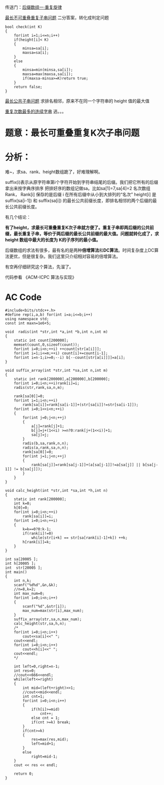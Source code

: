 传送门：[后缀数组一·重复旋律](https://hihocoder.com/contest/hiho120/problem/1)

[最长不可重叠重复子串问题](https://hihocoder.com/contest/hiho121/problem/1)
二分答案，转化成判定问题
```
bool check(int K)
{
    for(int i=1;i<=n;i++)
    if(height[i]< K)
    {
        minsa=sa[i];
        maxsa=sa[i];
    }
    else 
    {
        minsa=min(minsa,sa[i]);
        maxsa=max(maxsa,sa[i]);
        if(maxsa-minsa>=K)return true;
    }
    return false;
}
```

[最长公共子串问题](https://hihocoder.com/contest/hiho122/problem/1)
求排名相邻，原来不在同一个字符串的 height 值的最大值

[重复次数最多的连续字串](https://hihocoder.com/contest/hiho123/problem/1)
逃。。。


# 题意：最长可重叠重复K次子串问题

# 分析：
难~，求sa、rank、height数组跪了，好难理解啊。

suffix(i)表示从原字符串第i个字符开始到字符串结尾的后缀。我们把它所有的后缀拿出来按字典序排序
把排好序的数组记做sa。比如sa[1]=7,sa[4]=2
名次数组 Rank， Rank[i] 保存的是后缀 i 在所有后缀中从小到大排列的“名次”
height[i] 是 suffix(sa[i-1]) 和 suffix(sa[i]) 的最长公共前缀长度，即排名相邻的两个后缀的最长公共前缀长度。


有几个结论：

**有了height，求最长可重叠重复K次子串就方便了。重复子串即两后缀的公共前缀，最长重复子串，等价于两后缀的最长公共前缀的最大值。问题就转化成了，求height 数组中最大的长度为 K的子序列的最小值。**


后缀数组的求法有很多，最有名的是两种**倍增算法**和**DC算法**。时间复杂度上DC算法更优，但是很复杂。我们这里只介绍相对容易的倍增算法。

有空再仔细研究这个算法，先溜了。

代码参看 《ACM-ICPC 算法与实现》

# AC Code
```
#include<bits/stdc++.h>
#define rep(i,a,b) for(int i=a;i<=b;i++)
using namespace std;
const int maxn=1e6+5;

void  radis(int *str,int *a,int *b,int n,int m)
{
	static int count[200000];
	memset(count,0,sizeof(count));
	for(int i=0;i<n;++i) ++count[str[a[i]]];
	for(int i=1;i<=m;++i) count[i]+=count[i-1];
	for(int i=n-1;i>=0;--i) b[--count[str[a[i]]]]=a[i];
}

void suffix_array(int *str,int *sa,int n,int m)
{
	static int rank[200000],a[200000],b[200000];
	for(int i=0;i<n;++i)rank[i]=i;
	radis(str,rank,sa,n,m);
	
	rank[sa[0]]=0;
	for(int i=1;i<n;++i)
		rank[sa[i]]=rank[sa[i-1]]+(str[sa[i]]!=str[sa[i-1]]);
	for(int i=0;1<<i<n;++i)
	{
		for(int j=0;j<n;++j)
		{
			a[j]=rank[j]+1;
			b[j]=j+(1<<i) >=n?0:rank[j+(1<<i)]+1;
			sa[j]=j;
		}
		radis(b,sa,rank,n,n);
		radis(a,rank,sa,n,n);
		rank[sa[0]]=0;
		for(int j=1;j<n;++j)
		{
			rank[sa[j]]=rank[sa[j-1]]+(a[sa[j-1]]!=a[sa[j]] || b[sa[j-1]] != b[sa[j]]);
		}		
	}	
}

void calc_height(int *str,int *sa,int *h,int n)
{
	static int rank[200000];
	int k=0;
	h[0]=0;
	for(int i=0;i<n;++i)
		rank[sa[i]]=i;
	for(int i=0;i<n;++i)
	{
		k=k==0?0:k-1;
		if(rank[i]!=0)
			while(str[i+k] == str[sa[rank[i]-1]+k]) ++k;
		h[rank[i]]=k;
	}
}

int sa[20005 ];
int h[20005 ];
int  str[20005 ];
int main()
{
	int n,k;
	scanf("%d%d",&n,&k);
	//n=8,k=2;
	int max_num=0;
	for(int i=0;i<n;i++)
	{
		scanf("%d",&str[i]);	
		max_num=max(str[i],max_num);
	}
	suffix_array(str,sa,n,max_num);
	calc_height(str,sa,h,n);
	/*
	for(int i=0;i<n;i++)		
		cout<<sa[i]<<" ";
	cout<<endl;
	for(int i=0;i<n;i++)		
		cout<<h[i]<<" ";
	cout<<endl;		
	*/
	
	int left=0,right=n-1;
	int res=0;
	//cout<<666<<endl;
	while(left<=right)
	{
		int mid=(left+right)>>1;
		//cout<<mid<<endl;
		int cnt=1;
		for(int i=0;i<n;i++)
		{
			if(h[i]>=mid)
				cnt++;
			else cnt = 1;
			if(cnt >=k) break;
		}
		if(cnt>=k)
		{
			res=max(res,mid);
			left=mid+1;			
		}
		else
			right=mid-1;
	}
	cout << res << endl;
	
    return 0;
}
```